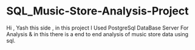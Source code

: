 # SQL_Music-Store-Analysis-Project
Hi , Yash this side , in this project I Used PostgreSql DataBase Server For Analysis & in this there is a end to end analysis of music store data using sql.
